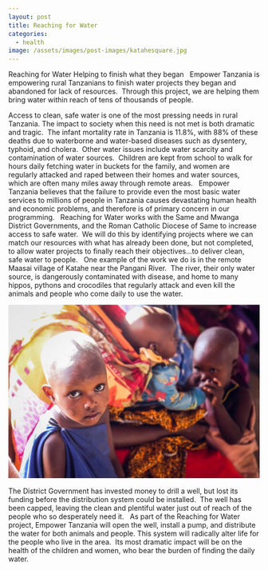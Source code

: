 ```yaml
---
layout: post
title: Reaching for Water
categories:
  - health
image: /assets/images/post-images/katahesquare.jpg
---
```


Reaching for Water Helping to finish what they began &nbsp; Empower Tanzania is empowering rural Tanzanians to finish water projects they began and abandoned for lack of resources.&nbsp; Through this project, we are helping them bring water within reach of tens of thousands of people.

Access to clean, safe water is one of the most pressing needs in rural Tanzania. The impact to society when this need is not met is both dramatic and tragic.&nbsp; The infant mortality rate in Tanzania is 11.8%, with 88% of these deaths due to waterborne and water-based diseases such as dysentery, typhoid, and cholera.&nbsp; Other water issues include water scarcity and contamination of water sources.&nbsp; Children are kept from school to walk for hours daily fetching water in buckets for the family, and women are regularly attacked and raped between their homes and water sources, which are often many miles away through remote areas. &nbsp; Empower Tanzania believes that the failure to provide even the most basic water services to millions of people in Tanzania causes devastating human health and economic problems, and therefore is of primary concern in our programming. &nbsp; Reaching for Water works with the Same and Mwanga District Governments, and the Roman Catholic Diocese of Same to increase access to safe water.&nbsp; We will do this by identifying projects where we can match our resources with what has already been done, but not completed, to allow water projects to finally reach their objectives…to deliver clean, safe water to people. &nbsp; One example of the work we do is in the remote Maasai village of Katahe near the Pangani River.&nbsp; The river, their only water source, is dangerously contaminated with disease, and home to many hippos, pythons and crocodiles that regularly attack and even kill the animals and people who come daily to use the water.

![](/uploads/2014/03/17/reaching-for-water/katahe-1.jpg)

The District Government has invested money to drill a well, but lost its funding before the distribution system could be installed.&nbsp; The well has been capped, leaving the clean and plentiful water just out of reach of the people who so desperately need it. &nbsp; As part of the Reaching for Water project, Empower Tanzania will open the well, install a pump, and distribute the water for both animals and people. This system will radically alter life for the people who live in the area.&nbsp; Its most dramatic impact will be on the health of the children and women, who bear the burden of finding the daily water.&nbsp;